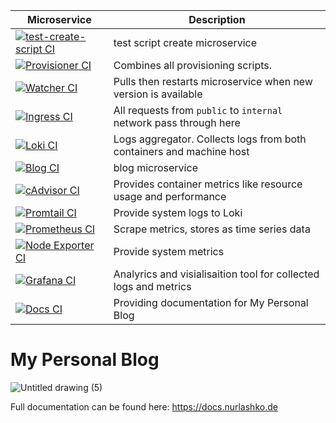 | Microservice | Description |
|--------------|-------------|
[![test-create-script CI](https://github.com/NurlashKO/blog/actions/workflows/test-create-script-ci.yml/badge.svg)](https://github.com/NurlashKO/blog/actions/workflows/test-create-script-ci.yml)|test script create microservice
[![Provisioner CI](https://github.com/NurlashKO/blog/actions/workflows/provisioner-ci.yml/badge.svg)](https://github.com/NurlashKO/blog/actions/workflows/provisioner-ci.yml) | Combines all provisioning scripts.
[![Watcher CI](https://github.com/NurlashKO/blog/actions/workflows/watcher-ci.yml/badge.svg)](https://github.com/NurlashKO/blog/actions/workflows/watcher-ci.yml) | Pulls then restarts microservice when new version is available
[![Ingress CI](https://github.com/NurlashKO/blog/actions/workflows/ingress-ci.yml/badge.svg)](https://github.com/NurlashKO/blog/actions/workflows/ingress-ci.yml) | All requests from `public` to `internal` network pass through here
[![Loki CI](https://github.com/NurlashKO/blog/actions/workflows/loki-ci.yml/badge.svg)](https://github.com/NurlashKO/blog/actions/workflows/loki-ci.yml) | Logs aggregator. Collects logs from both containers and machine host 
[![Blog CI](https://github.com/NurlashKO/blog/actions/workflows/blog-ci.yml/badge.svg)](https://github.com/NurlashKO/blog/actions/workflows/blog-ci.yml) | blog microservice
[![cAdvisor CI](https://github.com/NurlashKO/blog/actions/workflows/cadvisor.yml/badge.svg)](https://github.com/NurlashKO/blog/actions/workflows/cadvisor.yml) | Provides container metrics like resource usage and performance
[![Promtail CI](https://github.com/NurlashKO/blog/actions/workflows/promtail-ci.yml/badge.svg)](https://github.com/NurlashKO/blog/actions/workflows/promtail-ci.yml) | Provide system logs to Loki
[![Prometheus CI](https://github.com/NurlashKO/blog/actions/workflows/prometheus-ci.yml/badge.svg)](https://github.com/NurlashKO/blog/actions/workflows/prometheus-ci.yml) | Scrape metrics, stores as time series data
[![Node Exporter CI](https://github.com/NurlashKO/blog/actions/workflows/node-exporter-ci.yml/badge.svg)](https://github.com/NurlashKO/blog/actions/workflows/node-exporter-ci.yml) | Provide system metrics
[![Grafana CI](https://github.com/NurlashKO/blog/actions/workflows/grafana-ci.yml/badge.svg)](https://github.com/NurlashKO/blog/actions/workflows/grafana-ci.yml) | Analyrics and visialisaition tool for collected logs and metrics
[![Docs CI](https://github.com/NurlashKO/blog/actions/workflows/docs-ci.yml/badge.svg)](https://github.com/NurlashKO/blog/actions/workflows/docs-ci.yml) | Providing documentation for My Personal Blog

# My Personal Blog

![Untitled drawing (5)](https://user-images.githubusercontent.com/10639020/169705462-f48bc1b2-8883-4b5c-a116-37294ec3c40e.png)

Full documentation can be found here: https://docs.nurlashko.de
